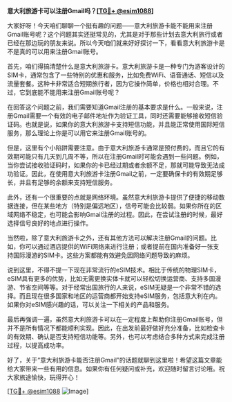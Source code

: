**意大利旅游卡可以注册Gmail吗？[[TG💪+ @esim1088](https://t.me/s/esim1088)]**

大家好呀！今天咱们聊聊一个挺有趣的问题——意大利旅游卡能不能用来注册Gmail账号呢？这个问题其实还挺常见的，尤其是对于那些计划去意大利旅行或者已经在那边玩的朋友来说。所以今天咱们就来好好探讨一下，看看意大利旅游卡是不是真的可以用来注册Gmail账号。

首先，咱们得搞清楚什么是意大利旅游卡。意大利旅游卡是一种专门为游客设计的SIM卡，通常包含了一些特别的优惠和服务，比如免费WiFi、语音通话、短信以及流量套餐。这种卡非常适合短期旅行者，因为它操作简单，价格也相对合理。不过，它到底能不能用来注册Gmail账号呢？

在回答这个问题之前，我们需要知道Gmail注册的基本要求是什么。一般来说，注册Gmail需要一个有效的电子邮件地址作为验证工具，同时还需要能够接收短信验证码。也就是说，如果你的意大利旅游卡支持短信功能，并且能正常使用国际短信服务，那么理论上你是可以用它来注册Gmail账号的。

但是，这里有个小陷阱需要注意。由于意大利旅游卡通常是预付费的，而且它的有效期可能只有几天到几周不等，所以在注册Gmail时可能会遇到一些问题。例如，当你尝试接收验证码时，如果你的卡已经过期或者余额不足，那就可能导致无法成功验证。因此，在使用意大利旅游卡注册Gmail之前，一定要确保卡的有效期足够长，并且有足够的余额来支持短信服务。

此外，还有一个很重要的点就是网络环境。虽然意大利旅游卡提供了便捷的移动数据连接，但在某些地方（特别是偏远地区），信号可能会比较弱。如果你所在的区域网络不稳定，也可能会影响Gmail注册的过程。因此，在尝试注册的时候，最好选择信号良好的地点进行操作。

当然啦，除了意大利旅游卡之外，还有其他方法可以解决注册Gmail的问题。比如，你可以通过酒店提供的WiFi网络来进行注册；或者提前在国内准备好一张支持国际漫游的SIM卡。这些方案都能有效避免因网络问题导致的麻烦。

说到这里，不得不提一下现在非常流行的eSIM技术。相比于传统的物理SIM卡，eSIM具有更多的优势，比如无需更换实体卡就可以轻松切换运营商、支持多国漫游、节省空间等等。对于经常出国旅行的人来说，eSIM无疑是一个非常不错的选择。而且现在很多国家和地区的运营商都开始支持eSIM服务，包括意大利在内。如果你对eSIM感兴趣的话，可以关注一下相关的产品和服务。

最后再强调一遍，虽然意大利旅游卡可以在一定程度上帮助你注册Gmail账号，但并不是所有情况下都能顺利实现。因此，在出发前最好做好充分准备，比如检查卡的有效期、确认是否支持短信功能等。另外，也可以考虑结合多种方式来完成注册过程，以提高成功率。

好了，关于“意大利旅游卡能否注册Gmail”的话题就聊到这里啦！希望这篇文章能给大家带来一些有用的信息。如果你有任何疑问或补充，欢迎随时留言讨论哦。祝大家旅途愉快，玩得开心！

[[TG💪+ @esim1088](https://t.me/s/esim1088) ![Image](https://i.postimg.cc/4NQfJmqS/Snipaste-2025-05-13-00-14-12.png)]